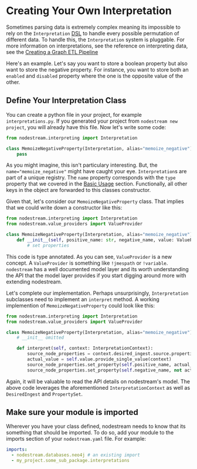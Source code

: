 # Creating Your Own Interpretation

Sometimes parsing data is extremely complex meaning its impossible to rely on the `Interpretation`
[DSL](https://en.wikipedia.org/wiki/Domain-specific_language) to handle every possible permutation of
different data. To handle this, the `Interpretation` system is pluggable. For more information on interpretations, see
the reference on interpreting data, see the [Creating a Graph ETL Pipeline](../creating-a-graph-etl-pipeline.md)

Here's an example. Let's say you want to store a boolean property but also want to store the negative property.
For instance, you want to store both an `enabled` and `disabled` property where
the one is the opposite value of the other.

## Define Your Interpretation Class

You can create a python file in your project, for example `interpretations.py`. If you generated your project from
`nodestream new project`, you will already have this file. Now let's write some code:

```python
from nodestream.interpreting import Interpretation

class MemoizeNegativeProperty(Interpretation, alias="memoize_negative"):
    pass
```

As you might imagine, this isn't particulary interesting. But, the `name="memoize_negative"` might have caught your eye.
`Interpretation`s are part of a unique registry. The `name` property corresponds with the `type` property that we covered in
the [Basic Usage](#basic-usage) section. Functionally, all other keys in the object are forwarded to this classes constructor.

Given that, let's consider our `MemoizeNegativeProperty` class. That implies that we could write down a constructor like this:

```python
from nodestream.interpreting import Interpretation
from nodestream.value_providers import ValueProvider

class MemoizeNegativeProperty(Interpretation, alias="memoize_negative"):
    def __init__(self, positive_name: str, negative_name, value: ValueProvider):
        # set properties
```

This code is type annotated. As you can see, `ValueProvider` is a new concept. A `ValueProvider` is something like `!jmespath` or
`!variable`. `nodestream` has a well documented model layer and its worth understanding the API that the model layer provides if you
start digging around more with extending nodestream.

Let's complete our implementation. Perhaps unsurprisingly, `Interpretation` subclasses need to implement an `interpret` method.
A working implemention of `MemoizeNegativeProperty` could look like this:

```python
from nodestream.interpreting import Interpretation
from nodestream.value_providers import ValueProvider

class MemoizeNegativeProperty(Interpretation, alias="memoize_negative"):
    # __init__ omitted

    def interpret(self, context: InterpretationContext):
        source_node_properties = context.desired_ingest.source.properties
        actual_value = self.value.provide_single_value(context)
        source_node_properties.set_property(self.positive_name, actual_value)
        source_node_properties.set_property(self.negative_name, not actual_value)
```

Again, it will be valuable to read the API details on nodestream's model.
The above code leverages the aforementioned `InterpretationContext` as well as `DesiredIngest` and `PropertySet`.

## Make sure your module is imported

Wherever you have your class defined, nodestream needs to know that its something that should be imported. To do
so, add your module to the imports section of your `nodestream.yaml` file. For example:

```yaml
imports:
  - nodestream.databases.neo4j # an existing import
  - my_project.some_sub_package.interpretations
```
